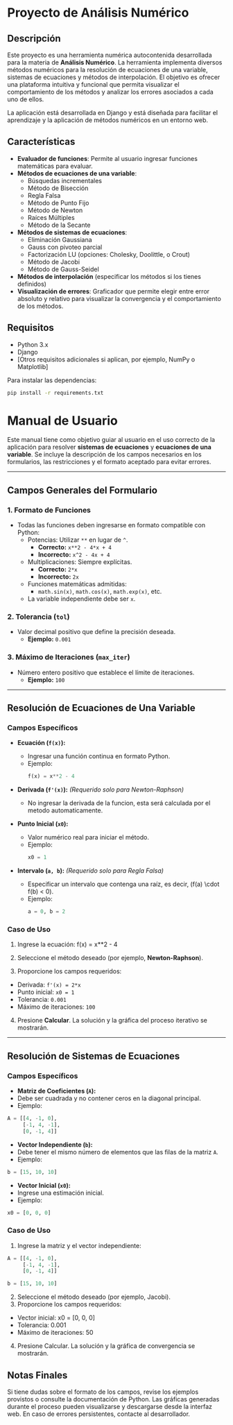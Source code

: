 # Proyecto de Análisis Numérico

## Descripción
Este proyecto es una herramienta numérica autocontenida desarrollada para la materia de **Análisis Numérico**. La herramienta implementa diversos métodos numéricos para la resolución de ecuaciones de una variable, sistemas de ecuaciones y métodos de interpolación. El objetivo es ofrecer una plataforma intuitiva y funcional que permita visualizar el comportamiento de los métodos y analizar los errores asociados a cada uno de ellos.

La aplicación está desarrollada en Django y está diseñada para facilitar el aprendizaje y la aplicación de métodos numéricos en un entorno web.

## Características
- **Evaluador de funciones**: Permite al usuario ingresar funciones matemáticas para evaluar.
- **Métodos de ecuaciones de una variable**:
  - Búsquedas incrementales
  - Método de Bisección
  - Regla Falsa
  - Método de Punto Fijo
  - Método de Newton
  - Raíces Múltiples
  - Método de la Secante
- **Métodos de sistemas de ecuaciones**:
  - Eliminación Gaussiana
  - Gauss con pivoteo parcial
  - Factorización LU (opciones: Cholesky, Doolittle, o Crout)
  - Método de Jacobi
  - Método de Gauss-Seidel
- **Métodos de interpolación** (especificar los métodos si los tienes definidos)
- **Visualización de errores**: Graficador que permite elegir entre error absoluto y relativo para visualizar la convergencia y el comportamiento de los métodos.

## Requisitos
- Python 3.x
- Django
- [Otros requisitos adicionales si aplican, por ejemplo, NumPy o Matplotlib]

Para instalar las dependencias:
```bash
pip install -r requirements.txt
```

# **Manual de Usuario**

Este manual tiene como objetivo guiar al usuario en el uso correcto de la aplicación para resolver **sistemas de ecuaciones** y **ecuaciones de una variable**. Se incluye la descripción de los campos necesarios en los formularios, las restricciones y el formato aceptado para evitar errores.

---

## **Campos Generales del Formulario**

### **1. Formato de Funciones**
- Todas las funciones deben ingresarse en formato compatible con Python:
  - Potencias: Utilizar `**` en lugar de `^`.
    - **Correcto:** `x**2 - 4*x + 4`
    - **Incorrecto:** `x^2 - 4x + 4`
  - Multiplicaciones: Siempre explícitas.
    - **Correcto:** `2*x`
    - **Incorrecto:** `2x`
  - Funciones matemáticas admitidas:
    - `math.sin(x)`, `math.cos(x)`, `math.exp(x)`, etc.
  - La variable independiente debe ser `x`.

### **2. Tolerancia (`tol`)**
- Valor decimal positivo que define la precisión deseada.
  - **Ejemplo:** `0.001`

### **3. Máximo de Iteraciones (`max_iter`)**
- Número entero positivo que establece el límite de iteraciones.
  - **Ejemplo:** `100`

---

## **Resolución de Ecuaciones de Una Variable**

### **Campos Específicos**
- **Ecuación (`f(x)`):**
  - Ingresar una función continua en formato Python.
  - Ejemplo:
    ```python
    f(x) = x**2 - 4
    ```

- **Derivada (`f'(x)`):** *(Requerido solo para Newton-Raphson)*
  - No ingresar la derivada de la funcion, esta será calculada por el metodo automaticamente.

- **Punto Inicial (`x0`):**
  - Valor numérico real para iniciar el método.
  - Ejemplo:
    ```python
    x0 = 1
    ```

- **Intervalo (`a, b`):** *(Requerido solo para Regla Falsa)*
  - Especificar un intervalo que contenga una raíz, es decir, \(f(a) \cdot f(b) < 0\).
  - Ejemplo:
    ```python
    a = 0, b = 2
    ```

### **Caso de Uso**
1. Ingrese la ecuación:
f(x) = x**2 - 4

2. Seleccione el método deseado (por ejemplo, **Newton-Raphson**).
3. Proporcione los campos requeridos:
- Derivada: `f'(x) = 2*x`
- Punto inicial: `x0 = 1`
- Tolerancia: `0.001`
- Máximo de iteraciones: `100`
4. Presione **Calcular**. La solución y la gráfica del proceso iterativo se mostrarán.

---

## **Resolución de Sistemas de Ecuaciones**

### **Campos Específicos**
- **Matriz de Coeficientes (`A`):**
- Debe ser cuadrada y no contener ceros en la diagonal principal.
- Ejemplo:
 ```python
 A = [[4, -1, 0],
      [-1, 4, -1],
      [0, -1, 4]]
 ```

- **Vector Independiente (`b`):**
- Debe tener el mismo número de elementos que las filas de la matriz `A`.
- Ejemplo:
 ```python
 b = [15, 10, 10]
 ```

- **Vector Inicial (`x0`):**
- Ingrese una estimación inicial.
- Ejemplo:
 ```python
 x0 = [0, 0, 0]
 ```

### **Caso de Uso**
1. Ingrese la matriz y el vector independiente:
```python
A = [[4, -1, 0],
     [-1, 4, -1],
     [0, -1, 4]]

b = [15, 10, 10]
```
2. Seleccione el método deseado (por ejemplo, Jacobi).
3. Proporcione los campos requeridos:
  - Vector inicial: x0 = [0, 0, 0]
  - Tolerancia: 0.001
  - Máximo de iteraciones: 50
4. Presione Calcular. La solución y la gráfica de convergencia se mostrarán.

## Notas Finales
Si tiene dudas sobre el formato de los campos, revise los ejemplos provistos o consulte la documentación de Python.
Las gráficas generadas durante el proceso pueden visualizarse y descargarse desde la interfaz web.
En caso de errores persistentes, contacte al desarrollador.
